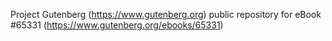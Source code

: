 Project Gutenberg (https://www.gutenberg.org) public repository for
eBook #65331 (https://www.gutenberg.org/ebooks/65331)
